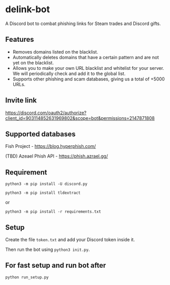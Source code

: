 # delink-bot

A Discord bot to combat phishing links for Steam trades and Discord gifts.

## Features

- Removes domains listed on the blacklist.
- Automatically deletes domains that have a certain pattern and are not yet on the blacklist.
- Allows you to make your own URL blacklist and whitelist for your server. We will periodically check and add it to the global list.
- Supports other phishing and scam databases, giving us a total of +5000 URLs. 

## Invite link

https://discord.com/oauth2/authorize?client_id=903114852631969802&scope=bot&permissions=2147871808

## Supported databases

Fish Project - https://blog.hyperphish.com/

(TBD) Azeael Phish API - https://phish.azrael.gg/

## Requirement

`python3 -m pip install -U discord.py`

`python3 -m pip install tldextract`

or

`python3 -m pip install -r requirements.txt`

## Setup

Create the file `token.txt` and add your Discord token inside it.

Then run the bot using `python3 init.py`.

## For fast setup and run bot after

`python run_setup.py`
